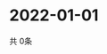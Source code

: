 # 2022-01-01
  共 0条

  <!-- BEGIN -->
  <!-- 最后更新时间Sat Jan 01 2022 11:02:40 GMT+0000 (Coordinated Universal Time) -->
  
  <!-- END -->
  
  